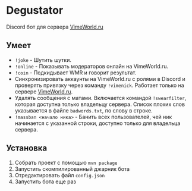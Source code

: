 # Degustator
Discord бот для сервера [VimeWorld.ru](https://discord.gg/vimeworld)

## Умеет
- `!joke` - Шутить шутки.
- `!online` - Показывать модераторов онлайн на VimeWorld.ru.
- `!coin` - Подкидывает WMR и говорит результат.
- Синхронизировать аккаунты на VimeWorld.ru с ролями в Discord и проверять привязку через команду `!vimenick`. Работает только на сервере [VimeWorld.ru](https://discord.gg/vimeworld).
- Удалять сообщения с матами. Включается командой `!swearfilter`, которая доступна только владельцу сервера. Список плохих слов указывается в файле `badwords.txt`, по слову в строке.
- `!massban <начало ника>` - Банить всех пользователей, чей ник начинается с указанной строки, доступно только для владельца сервера.

## Установка
1. Собрать проект с помощью `mvn package`
2. Запустить скомпилированный джарник бота
3. Отредактировать файл `config.json`
4. Запустить бота еще раз
